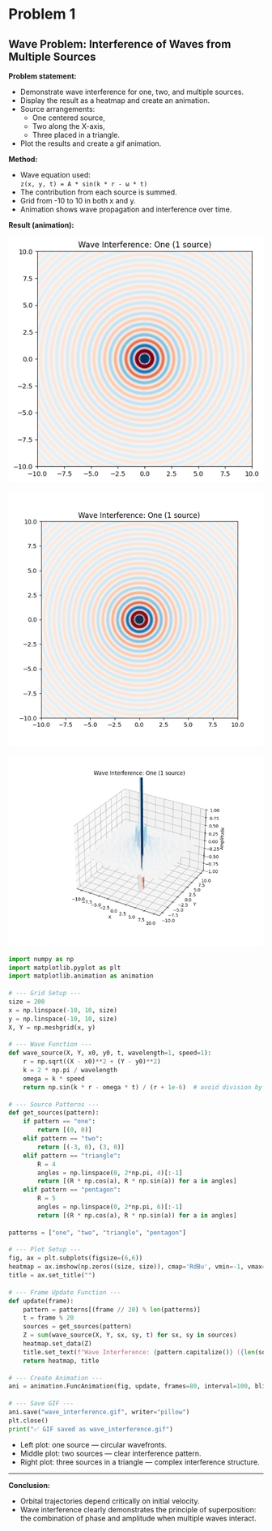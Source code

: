 # Problem 1

## Wave Problem: Interference of Waves from Multiple Sources

**Problem statement:**
- Demonstrate wave interference for one, two, and multiple sources.
- Display the result as a heatmap and create an animation.
- Source arrangements:
  - One centered source,
  - Two along the X-axis,
  - Three placed in a triangle.
- Plot the results and create a gif animation.

**Method:**
- Wave equation used:  
  `z(x, y, t) = A * sin(k * r - ω * t)`
- The contribution from each source is summed.
- Grid from -10 to 10 in both x and y.
- Animation shows wave propagation and interference over time.

**Result (animation):**

![alt text](image-5.png)

![Gif Animation](wave_interference.gif)

![3D Animation](wave_interference_3d.gif)


``` python
import numpy as np
import matplotlib.pyplot as plt
import matplotlib.animation as animation

# --- Grid Setup ---
size = 200
x = np.linspace(-10, 10, size)
y = np.linspace(-10, 10, size)
X, Y = np.meshgrid(x, y)

# --- Wave Function ---
def wave_source(X, Y, x0, y0, t, wavelength=1, speed=1):
    r = np.sqrt((X - x0)**2 + (Y - y0)**2)
    k = 2 * np.pi / wavelength
    omega = k * speed
    return np.sin(k * r - omega * t) / (r + 1e-6)  # avoid division by zero

# --- Source Patterns ---
def get_sources(pattern):
    if pattern == "one":
        return [(0, 0)]
    elif pattern == "two":
        return [(-3, 0), (3, 0)]
    elif pattern == "triangle":
        R = 4
        angles = np.linspace(0, 2*np.pi, 4)[:-1]
        return [(R * np.cos(a), R * np.sin(a)) for a in angles]
    elif pattern == "pentagon":
        R = 5
        angles = np.linspace(0, 2*np.pi, 6)[:-1]
        return [(R * np.cos(a), R * np.sin(a)) for a in angles]

patterns = ["one", "two", "triangle", "pentagon"]

# --- Plot Setup ---
fig, ax = plt.subplots(figsize=(6,6))
heatmap = ax.imshow(np.zeros((size, size)), cmap='RdBu', vmin=-1, vmax=1, extent=(-10, 10, -10, 10))
title = ax.set_title("")

# --- Frame Update Function ---
def update(frame):
    pattern = patterns[(frame // 20) % len(patterns)]
    t = frame % 20
    sources = get_sources(pattern)
    Z = sum(wave_source(X, Y, sx, sy, t) for sx, sy in sources)
    heatmap.set_data(Z)
    title.set_text(f"Wave Interference: {pattern.capitalize()} ({len(sources)} source{'s' if len(sources) > 1 else ''})")
    return heatmap, title

# --- Create Animation ---
ani = animation.FuncAnimation(fig, update, frames=80, interval=100, blit=False)

# --- Save GIF ---
ani.save("wave_interference.gif", writer="pillow")
plt.close()
print("✅ GIF saved as wave_interference.gif")
```

- Left plot: one source — circular wavefronts.
- Middle plot: two sources — clear interference pattern.
- Right plot: three sources in a triangle — complex interference structure.

---

**Conclusion:**
- Orbital trajectories depend critically on initial velocity.
- Wave interference clearly demonstrates the principle of superposition: the combination of phase and amplitude when multiple waves interact.